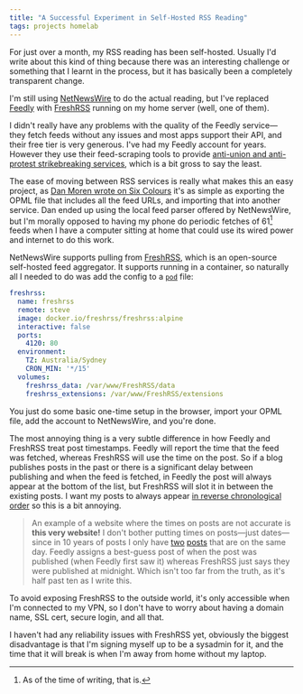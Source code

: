 ```yaml
---
title: "A Successful Experiment in Self-Hosted RSS Reading"
tags: projects homelab
---
```


For just over a month, my RSS reading has been self-hosted. Usually I'd write about this kind of thing because there was an interesting challenge or something that I learnt in the process, but it has basically been a completely transparent change.

I'm still using [NetNewsWire](http://netnewswire.com) to do the actual reading, but I've replaced [Feedly](http://feedly.com) with [FreshRSS][freshrss] running on my home server (well, one of them).

[freshrss]: https://www.freshrss.org

I didn't really have any problems with the quality of the Feedly service—they fetch feeds without any issues and most apps support their API, and their free tier is very generous. I've had my Feedly account for years. However they use their feed-scraping tools to provide [anti-union and anti-protest strikebreaking services](https://www.citationneeded.news/feedly-launches-strikebreaking-as/), which is a bit gross to say the least.

The ease of moving between RSS services is really what makes this an easy project, as [Dan Moren wrote on Six Colours](https://sixcolors.com/post/2024/01/cutting-out-the-rss-middleman/) it's as simple as exporting the OPML file that includes all the feed URLs, and importing that into another service. Dan ended up using the local feed parser offered by NetNewsWire, but I'm morally opposed to having my phone do periodic fetches of 61[^as-of-now] feeds when I have a computer sitting at home that could use its wired power and internet to do this work.

[^as-of-now]: As of the time of writing, that is.

NetNewsWire supports pulling from [FreshRSS][freshrss], which is an open-source self-hosted feed aggregator. It supports running in a container, so naturally all I needed to do was add the config to a [`pod`](https://codeberg.org/willhbr/pod) file:

```yaml
freshrss:
  name: freshrss
  remote: steve
  image: docker.io/freshrss/freshrss:alpine
  interactive: false
  ports:
    4120: 80
  environment:
    TZ: Australia/Sydney
    CRON_MIN: '*/15'
  volumes:
    freshrss_data: /var/www/FreshRSS/data
    freshrss_extensions: /var/www/FreshRSS/extensions
```

You just do some basic one-time setup in the browser, import your OPML file, add the account to NetNewsWire, and you're done.

The most annoying thing is a very subtle difference in how Feedly and FreshRSS treat post timestamps. Feedly will report the time that the feed was fetched, whereas FreshRSS will use the time on the post. So if a blog publishes posts in the past or there is a significant delay between publishing and when the feed is fetched, in Feedly the post will always appear at the bottom of the list, but FreshRSS will slot it in between the existing posts. I want my posts to always appear [in reverse chronological order](/2023/09/25/the-best-reading-app/) so this is a bit annoying.

> An example of a website where the times on posts are not accurate is **this very website!** I don't bother putting times on posts—just dates—since in 10 years of posts I only have [two](/2023/06/08/overcoming-a-fear-of-containerisation/) [posts](/2023/06/08/pod-the-container-manager/) that are on the same day. Feedly assigns a best-guess post of when the post was published (when Feedly first saw it) whereas FreshRSS just says they were published at midnight. Which isn't too far from the truth, as it's half past ten as I write this.

To avoid exposing FreshRSS to the outside world, it's only accessible when I'm connected to my VPN, so I don't have to worry about having a domain name, SSL cert, secure login, and all that.

I haven't had any reliability issues with FreshRSS yet, obviously the biggest disadvantage is that I'm signing myself up to be a sysadmin for it, and the time that it will break is when I'm away from home without my laptop.
